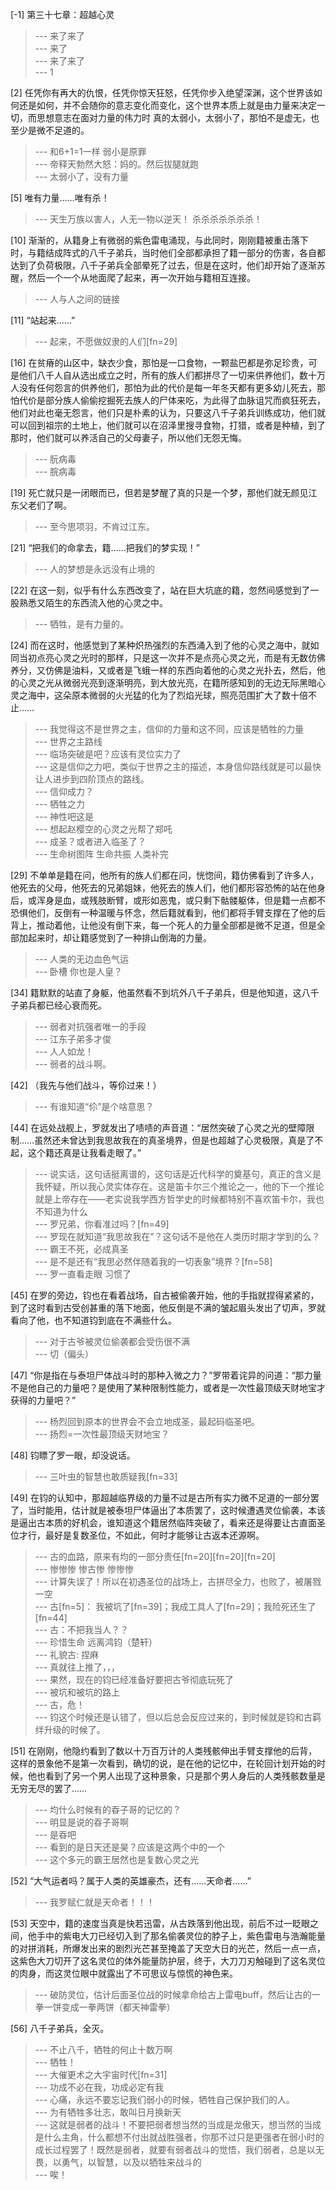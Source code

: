 
[-1] 第三十七章：超越心灵
>--- 来了来了<br>
>--- 来了<br>
>--- 来了来了<br>
>--- 1<br>

[2] 任凭你有再大的仇恨，任凭你惊天狂怒，任凭你步入绝望深渊，这个世界该如何还是如何，并不会随你的意志变化而变化，这个世界本质上就是由力量来决定一切，而思想意志在面对力量的伟力时 真的太弱小，太弱小了，那怕不是虚无，也至少是微不足道的。
>--- 和6+1=1一样   弱小是原罪<br>
>--- 帝释天勃然大怒：妈的。然后拔腿就跑<br>
>--- 太弱小了，没有力量<br>

[5] 唯有力量……唯有杀！
>--- 天生万族以害人，人无一物以逆天！
杀杀杀杀杀杀杀！<br>

[10] 渐渐的，从籍身上有微弱的紫色雷电涌现，与此同时，刚刚籍被重击落下时，与籍结成阵式的八千子弟兵，当时他们全部都承担了籍一部分的伤害，各自都达到了负荷极限，八千子弟兵全部晕死了过去，但是在这时，他们却开始了逐渐苏醒，然后一个一个从地面爬了起来，再一次开始与籍相互连接。
>--- 人与人之间的链接<br>

[11] “站起来……”
>--- 起来，不愿做奴隶的人们[fn=29]<br>

[16] 在贫瘠的山区中，缺衣少食，那怕是一口食物，一颗盐巴都是弥足珍贵，可是他们八千人自从选出成立之时，所有的族人们都拼尽了一切来供养他们，数十万人没有任何怨言的供养他们，那怕为此的代价是每一年冬天都有更多幼儿死去，那怕代价是部分族人偷偷挖掘死去族人的尸体来吃，为此得了血脉诅咒而疯狂死去，他们对此也毫无怨言，他们只是朴素的认为，只要这八千子弟兵训练成功，他们就可以回到祖宗的土地上，他们就可以在沼泽里搜寻食物，打猎，或者是种植，到了那时，他们就可以养活自己的父母妻子，所以他们无怨无悔。
>--- 朊病毒<br>
>--- 脘病毒<br>

[19] 死亡就只是一闭眼而已，但若是梦醒了真的只是一个梦，那他们就无颜见江东父老们了啊。
>--- 至今思项羽，不肯过江东。<br>

[21] “把我们的命拿去，籍……把我们的梦实现！”
>--- 人的梦想是永远没有止境的<br>

[22] 在这一刻，似乎有什么东西改变了，站在巨大坑底的籍，忽然间感觉到了一股熟悉又陌生的东西流入他的心灵之中。
>--- 牺牲，是有力量的。<br>

[24] 而在这时，他感觉到了某种炽热强烈的东西涌入到了他的心灵之海中，就如同当初点亮心灵之光时的那样，只是这一次并不是点亮心灵之光，而是有无数仿佛养分，又仿佛是油料，又或者是飞蛾一样的东西向着他的心灵之光扑去，然后，他的心灵之光从微弱光亮到逐渐明亮，到大放光亮，在籍所感知到的无边无际黑暗心灵之海中，这朵原本微弱的火光猛的化为了烈焰光球，照亮范围扩大了数十倍不止……
>--- 我觉得这不是世界之主，信仰的力量和这不同，应该是牺牲的力量<br>
>--- 世界之主路线<br>
>--- 临场突破是吧？应该有灵位实力了<br>
>--- 这是信仰之力吧，类似于世界之主的描述，本身信仰路线就是可以最快让人进步到四阶顶点的路线。<br>
>--- 信仰成力？<br>
>--- 牺牲之力<br>
>--- 神性吧这是<br>
>--- 想起赵樱空的心灵之光帮了郑吒<br>
>--- 成圣？或者进入临圣了？<br>
>--- 生命树图阵  生命共振  人类补完<br>

[29] 不单单是籍在问，他所有的族人们都在问，恍惚间，籍仿佛看到了许多人，他死去的父母，他死去的兄弟姐妹，他死去的族人们，他们都形容恐怖的站在他身后，或浑身是血，或残肢断臂，或形如恶鬼，或只剩下骷髅躯体，但是籍一点都不恐惧他们，反倒有一种温暖与怀念，然后籍就看到，他们都将手臂支撑在了他的后背上，推动着他，让他没有倒下来，每一个死人的力量全部都是微不足道，但是全部加起来时，却让籍感觉到了一种排山倒海的力量。
>--- 人类的无边血色气运<br>
>--- 卧槽  你也是人皇？<br>

[34] 籍默默的站直了身躯，他虽然看不到坑外八千子弟兵，但是他知道，这八千子弟兵都已经心衰而死。
>--- 弱者对抗强者唯一的手段<br>
>--- 江东子弟多才俊<br>
>--- 人人如龙！<br>
>--- 弱者的战斗啊。<br>

[42] （我先与他们战斗，等伱过来！）
>--- 有谁知道“伱”是个啥意思？<br>

[44] 在远处战舰上，罗就发出了啧啧的声音道：“居然突破了心灵之光的壁障限制……虽然还未曾达到我思故我在的真圣境界，但是也超越了心灵极限，真是了不起，这个籍还真是让我看走眼了。”
>--- 说实话，这句话挺离谱的，这句话是近代科学的奠基句，真正的含义是我怀疑，所以我心灵实体存在。这是笛卡尔三个推论之一，他的下一个推论就是上帝存在——老实说我学西方哲学史的时候都特别不喜欢笛卡尔，我也不知道为什么<br>
>--- 罗兄弟，你看准过吗？[fn=49]<br>
>--- 罗现在就知道“我思故我在”？这句话不是他在人类历时期才学到的么？<br>
>--- 霸王不死，必成真圣<br>
>--- 是不是还有“我思必然伴随着我的一切表象”境界？[fn=58]<br>
>--- 罗一直看走眼 习惯了<br>

[45] 在罗的旁边，钧也在看着战场，自古被偷袭开始，他的手指就捏得紧紧的，到了这时看到古受创甚重的落下地面，他反倒是不满的皱起眉头发出了切声，罗就看向了他，也不知道钧到底在不满些什么。
>--- 对于古爷被灵位偷袭都会受伤很不满<br>
>--- 切（偏头）<br>

[47] “你是指在与泰坦尸体战斗时的那种入微之力？”罗带着诧异的问道：“那力量不是他自己的力量吧？是使用了某种限制性能力，或者是一次性最顶级天财地宝才获得的力量吧？”
>--- 杨烈回到原本的世界会不会立地成圣，最起码临圣吧。<br>
>--- 扬烈=一次性最顶级天财地宝？<br>

[48] 钧瞟了罗一眼，却没说话。
>--- 三叶虫的智慧也敢质疑我[fn=33]<br>

[49] 在钧的认知中，那超越临界级的力量不过是古所有实力微不足道的一部分罢了，当时能用，估计就是被泰坦尸体逼出了本质罢了，这时候遭遇灵位偷袭，本该是逼出古本质的好机会，谁知道这个籍居然临阵突破了，看来还是得要让古直面圣位才行，最好是复数圣位，不如此，何时才能够让古返本还源啊。
>--- 古的血路，原来有均的一部分责任[fn=20][fn=20][fn=20]<br>
>--- 惨惨惨
惨古惨
惨惨惨<br>
>--- 计算失误了！所以在初遇圣位的战场上，古拼尽全力，也败了，被屠戮一空<br>
>--- 古[fn=5]：
我被坑了[fn=39]；我成工具人了[fn=29]；我险死还生了[fn=44]<br>
>--- 古：不把我当人？？<br>
>--- 珍惜生命 远离鸿钧（楚轩）<br>
>--- 礼貌古: 捏麻<br>
>--- 真就往上推了，，，<br>
>--- 果然，现在的钧已经准备好要把古爷彻底玩死了<br>
>--- 被坑和被坑的路上<br>
>--- 古，危！<br>
>--- 钧这个时候还是认错了，但以后总会反应过来的，到时候就是钧和古羁绊升级的时候了。<br>

[51] 在刚刚，他隐约看到了数以十万百万计的人类残骸伸出手臂支撑他的后背，这样的景象他不是第一次看到，确切的说，是在他的记忆中，在轮回计划开始的时候，他也看到了另一个男人出现了这种景象，只是那个男人身后的人类残骸数量是无穷无尽的罢了……
>--- 均什么时候有的昋子哥的记忆的？<br>
>--- 明显是说的昋子哥啊<br>
>--- 是昋吧<br>
>--- 看到的是日天还是昊？应该是这两个中的一个<br>
>--- 这个多元的霸王居然也是复数心灵之光<br>

[52] “大气运者吗？属于人类的英雄豪杰，还有……天命者……”
>--- 我罗赋仁就是天命者！！！<br>

[53] 天空中，籍的速度当真是快若迅雷，从古跌落到他出现，前后不过一眨眼之间，他手中的紫电大刀已经切入到了那名偷袭灵位的脖子上，紫色雷电与浩瀚能量的对拼消耗，所爆发出来的剧烈光芒甚至掩盖了天空大日的光芒，然后一点一点，这紫色大刀切开了这名灵位的体外能量防护层，终于，大刀刀刃触碰到了这名灵位的肉身，而这灵位眼中就露出了不可思议与惊慌的神色来。
>--- 破防灵位，估计后面圣位战的时候拿命给古上雷电buff，然后让古的一拳一饼变成一拳两饼（都天神雷拳）<br>

[56] 八千子弟兵，全灭。
>--- 不止八千，牺牲的何止十数万啊<br>
>--- 牺牲！<br>
>--- 大催更术之大宇宙时代[fn=31]<br>
>--- 功成不必在我，功成必定有我<br>
>--- 心痛，永远不要忘记我们弱小的时候，牺牲自己保护我们的人。<br>
>--- 为有牺牲多壮志，敢叫日月换新天<br>
>--- 这就是弱者的战斗！不要把弱者想当然的当成是龙傲天，想当然的当成是什么主角，什么都想不付出就战胜强者，你那不过只是更强者在弱小时的成长过程罢了！既然是弱者，就要有弱者战斗的觉悟，我们弱者，总是以无畏，以勇气，以智慧，以及以牺牲来战斗的<br>
>--- 唉！<br>
